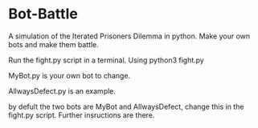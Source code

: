 # Bot-Battle
A simulation of the Iterated Prisoners Dilemma in python. Make your own bots and make them battle.

Run the fight.py script in a terminal. Using python3 fight.py

MyBot.py is your own bot to change.

AllwaysDefect.py is an example.

by defult the two bots are MyBot and AllwaysDefect, change this in the fight.py script. Further insructions are there.
